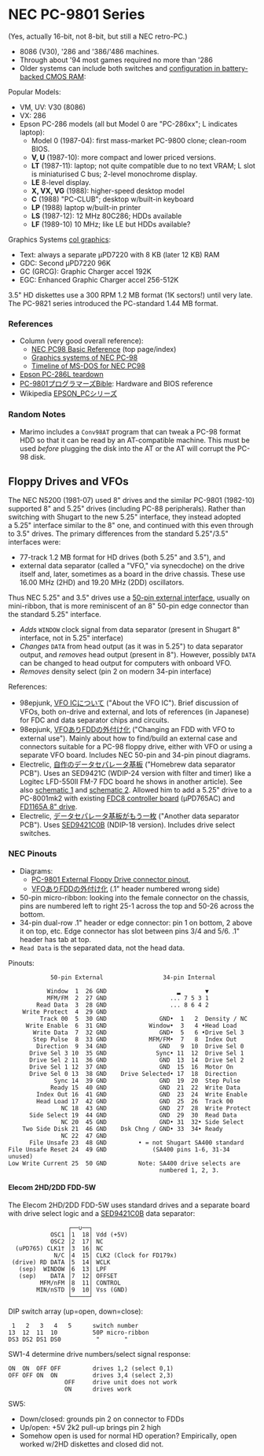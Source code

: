 NEC PC-9801 Series
==================

(Yes, actually 16-bit, not 8-bit, but still a NEC retro-PC.)

- 8086 (V30), '286 and '386/'486 machines.
- Through about '94 most games required no more than '286
- Older systems can include both switches and [configuration in
  battery-backed CMOS RAM][cmos]:

Popular Models:
- VM, UV: V30 (8086)
- VX: 286
- Epson PC-286 models (all but Model 0 are "PC-286xx"; L indicates laptop):
  - Model 0 (1987-04): first mass-market PC-9800 clone; clean-room BIOS.
  - __V, U__ (1987-10): more compact and lower priced versions.
  - __LT__ (1987-11): laptop; not quite compatible due to no text VRAM;
           L slot is miniaturised C bus; 2-level monochrome display.
  - __LE__ 8-level display.
  - __X, VX, VG__ (1988): higher-speed desktop model
  - __C__ (1988) "PC-CLUB"; desktop w/built-in keyboard
  - __LP__ (1988) laptop w/built-in printer
  - __LS__ (1987-12): 12 MHz 80C286; HDDs available
  - __LF__ (1989-10) 10 MHz; like LE but HDDs available?

Graphics Systems [col graphics]:
- Text: always a separate μPD7220 with 8 KB (later 12 KB) RAM
- GDC: Second μPD7220 96K
- GC (GRCG): Graphic Charger accel 192K
- EGC: Enhanced Graphic Charger accel 256-512K

3.5" HD diskettes use a 300 RPM 1.2 MB format (1K sectors!) until very late.
The PC-9821 series introduced the PC-standard 1.44 MB format.

### References

- Column (very good overall reference):
  - [NEC PC98 Basic Reference][col index] (top page/index)
  - [Graphics systems of NEC PC-98][col graphics]
  - [Timeline of MS-DOS for NEC PC98][col msdos]
- [Epson PC-286L teardown][td286l]
- [PC-9801プログラマーズBible][bible]: Hardware and BIOS reference
- Wikipedia [EPSON_PCシリーズ][wj pc286]

### Random Notes

- Marimo includes a `Conv98AT` program that can tweak a PC-98 format HDD so
  that it can be read by an AT-compatible machine. This must be used
  _before_ plugging the disk into the AT or the AT will corrupt the PC-98
  disk.


Floppy Drives and VFOs
----------------------

The NEC N5200 (1981-07) used 8" drives and the similar PC-9801 (1982-10)
supported 8" and 5.25" drives (including PC-88 peripherals). Rather than
switching with Shugart to the new 5.25" interface, they instead adopted
a 5.25" interface similar to the 8" one, and continued with this even
through to 3.5" drives. The primary differences from the standard
5.25"/3.5" interfaces were:
- 77-track 1.2 MB format for HD drives (both 5.25" and 3.5"), and
- external data separator (called a "VFO," via synecdoche) on the drive
  itself and, later, sometimes as a board in the drive chassis. These
  use 16.00 MHz (2HD) and 19.20 MHz (2DD) oscillators.

Thus NEC 5.25" and 3.5" drives use a [50-pin external interface][f50p],
usually on mini-ribbon, that is more reminiscent of an 8" 50-pin edge
connector than the standard 5.25" interface.
- _Adds_ `WINDOW` clock signal from data separator (present in Shugart 8"
  interface, not in 5.25" interface)
- _Changes_ `DATA` from head output (as it was in 5.25") to data separator
  output, and _removes_ head output (present in 8"). However, possibly
  `DATA` can be changed to head output for computers with onboard VFO.
- _Removes_ density select (pin 2 on modern 34-pin interface)

References:
- 98epjunk, [VFO ICについて][98epj-aboutvfo] ("About the VFO IC"). Brief
  discussion of VFOs, both on-drive and external, and lots of references
  (in Japanese) for FDC and data separator chips and circuits.
- 98epjunk, [VFOありFDDの外付け化][98epj-ex] ("Changing an FDD with VFO to
  external use"). Mainly about how to find/build an external case and
  connectors suitable for a PC-98 floppy drive, either with VFO or using a
  separate VFO board. Includes NEC 50-pin and 34-pin pinout diagrams.
- Electrelic, [自作のデータセパレータ基板][el-dsep1] ("Homebrew data
  separator PCB"). Uses an SED9421C (WDIP-24 version with filter and timer)
  like a Logitec LFD-550II FM-7 FDC board he shows in another article).
  See also [schematic 1][el-dsep1-s1] and [schematic 2][el-dsep1-s2].
  Allowed him to add a 5.25" drive to a PC-8001mk2 with existing [FDC8
  controller board][el-fdc8] (μPD765AC) and [FD1165A 8" drive][el-fd1165a].
- Electrelic, [データセパレータ基板がもう一枚][el-dsep2] ("Another data
  separator PCB"). Uses [SED9421C0B][] (NDIP-18 version). Includes drive
  select switches.

### NEC Pinouts

- Diagrams:
  - [PC-9801 External Floppy Drive connector pinout][f50p],
  - [VFOありFDDの外付け化][98epj-ex] (.1" header numbered wrong side)
- 50-pin micro-ribbon: looking into the female connector on the chassis,
  pins are numbered left to right 25-1 across the top and 50-26 across the
  bottom.
- 34-pin dual-row .1" header or edge connector: pin 1 on bottom, 2 above it
  on top, etc. Edge connector has slot between pins 3/4 and 5/6. .1" header
  has tab at top.
- `Read Data` is the separated data, not the head data.

Pinouts:

                50-pin External                 34-pin Internal

               Window  1  26 GND                    ▂       ▼
               MFM/FM  2  27 GND                  ... 7 5 3 1
            Read Data  3  28 GND                  ... 8 6 4 2
        Write Protect  4  29 GND
             Track 00  5  30 GND               GND•  1   2  Density / NC
         Write Enable  6  31 GND            Window•  3   4 •Head Load
           Write Data  7  32 GND               GND•  5   6 •Drive Sel 3
           Step Pulse  8  33 GND            MFM/FM•  7   8  Index Out
            Direction  9  34 GND               GND   9  10  Drive Sel 0
          Drive Sel 3 10  35 GND              Sync• 11  12  Drive Sel 1
          Drive Sel 2 11  36 GND               GND  13  14  Drive Sel 2
          Drive Sel 1 12  37 GND               GND  15  16  Motor On
          Drive Sel 0 13  38 GND    Drive Selected• 17  18  Direction
                 Sync 14  39 GND               GND  19  20  Step Pulse
                Ready 15  40 GND               GND  21  22  Write Data
            Index Out 16  41 GND               GND  23  24  Write Enable
            Head Load 17  42 GND               GND  25  26  Track 00
                   NC 18  43 GND               GND  27  28  Write Protect
          Side Select 19  44 GND               GND  29  30  Read Data
                   NC 20  45 GND               GND• 31  32• Side Select
        Two Side Disk 21  46 GND    Dsk Chng / GND• 33  34• Ready
                   NC 22  47 GND
          File Unsafe 23  48 GND         • = not Shugart SA400 standard
    File Unsafe Reset 24  49 GND             (SA400 pins 1-6, 31-34 unused)
    Low Write Current 25  50 GND         Note: SA400 drive selects are
                                               numbered 1, 2, 3.

#### Elecom 2HD/2DD FDD-5W

The Elecom 2HD/2DD FDD-5W uses standard drives and a separate board with
drive select logic and a [SED9421C0B] data separator:

                     ┌──∪──┐
                OSC1 │1  18│ Vdd (+5V)
                OSC2 │2  17│ NC
      (uPD765) CLK1† │3  16│ NC
                 N/C │4  15│ CLK2 (Clock for FD179x)
     (drive) RD DATA │5  14│ WCLK
       (sep)  WINDOW │6  13│ LPF
       (sep)    DATA │7  12│ OFFSET
             MFM/nFM │8  11│ CONTROL
            MIN/nSTD │9  10│ Vss (GND)
                     └─────┘

DIP switch array (up=open, down=close):

     1   2   3   4   5      switch number
    13  12  11  10          50P micro-ribbon
    DS3 DS2 DS1 DS0          "       "

SW1-4 determine drive numbers/select signal response:

    ON  ON  OFF OFF         drives 1,2 (select 0,1)
    OFF OFF ON  ON          drives 3,4 (select 2,3)
                    OFF     drive unit does not work
                    ON      drives work

SW5:
- Down/closed: grounds pin 2 on connector to FDDs
- Up/open: +5V 2k2 pull-up brings pin 2 high
- Somehow open is used for normal HD operation? Empirically, open worked
  w/2HD diskettes and closed did not.



<!-------------------------------------------------------------------->
[bible]: https://archive.org/details/PC9801Bible/mode/1up
[cmos]: https://radioc.web.fc2.com/column/pc98bas/pc98memsw_en.htm
[col graphics]: http://radioc.web.fc2.com/column/pc98bas/pc98disphw_en.htm
[col index]: https://radioc.web.fc2.com/column/pc98bas/index_en.htm
[col msdos]: https://radioc.web.fc2.com/column/pc98bas/pc98dosver_en.htm
[td286l]: http://www.faithrives.com/tips/stocks/tips0004.html
[wj pc286]: https://ja.wikipedia.org/wiki/EPSON_PCシリーズ

<!-- Floppy Drives and VFOs -->
[98epj-aboutvfo]: https://98epjunk.shakunage.net/fdd/fd1138d_26_fd1138t.html
[98epj-ex]: https://98epjunk.shakunage.net/fdd/invfofdd2ex.html
[SED9421C0B]: https://www.sun-elle.com/pdf/2_digital/sed9421_1.pdf
[el-dsep1-s1]: https://electrelic.com/electrelic/node/492
[el-dsep1-s2]: https://electrelic.com/electrelic/node/497
[el-dsep1]: https://electrelic.com/electrelic/node/332
[el-dsep2]: https://electrelic.com/electrelic/node/502
[el-fd1165a]: https://electrelic.com/electrelic/node/53
[el-fdc8]: https://electrelic.com/electrelic/node/208
[f50p]: https://radioc.web.fc2.com/column/pc98bas/pc9801fdpin.htm
